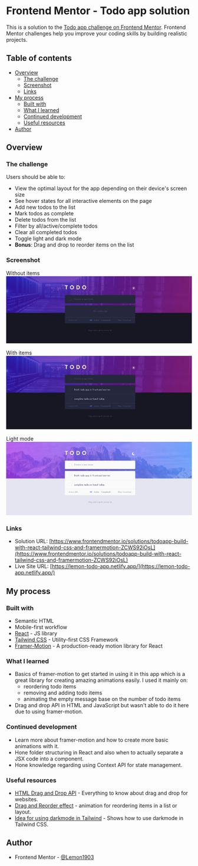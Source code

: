 # Frontend Mentor - Todo app solution

This is a solution to the [Todo app challenge on Frontend Mentor](https://www.frontendmentor.io/challenges/todo-app-Su1_KokOW). Frontend Mentor challenges help you improve your coding skills by building realistic projects.

## Table of contents

- [Overview](#overview)
  - [The challenge](#the-challenge)
  - [Screenshot](#screenshot)
  - [Links](#links)
- [My process](#my-process)
  - [Built with](#built-with)
  - [What I learned](#what-i-learned)
  - [Continued development](#continued-development)
  - [Useful resources](#useful-resources)
- [Author](#author)

## Overview

### The challenge

Users should be able to:

- View the optimal layout for the app depending on their device's screen size
- See hover states for all interactive elements on the page
- Add new todos to the list
- Mark todos as complete
- Delete todos from the list
- Filter by all/active/complete todos
- Clear all completed todos
- Toggle light and dark mode
- **Bonus**: Drag and drop to reorder items on the list

### Screenshot

Without items
![](./public/without_items.png)

With items
![](./public/with_items.png)

Light mode
![](./public/light_mode.png)

### Links

- Solution URL: [https://www.frontendmentor.io/solutions/todoapp-build-with-react-tailwind-css-and-framermotion-ZCWS92iOsL](https://www.frontendmentor.io/solutions/todoapp-build-with-react-tailwind-css-and-framermotion-ZCWS92iOsL)
- Live Site URL: [https://lemon-todo-app.netlify.app/](https://lemon-todo-app.netlify.app/)

## My process

### Built with

- Semantic HTML
- Mobile-first workflow
- [React](https://react.dev/) - JS library
- [Tailwind CSS](https://tailwindcss.com/) - Utility-first CSS Framework
- [Framer-Motion](https://www.framer.com/motion/) - A production-ready motion library for React

### What I learned

- Basics of framer-motion to get started in using it in this app which is a great library for creating amazing animations easily. I used it mainly on:
  - reordering todo items
  - removing and adding todo items
  - animating the empty message base on the number of todo items
- Drag and drop API in HTML and JavaScript but wasn't able to do it here due to using framer-motion.

### Continued development

- Learn more about framer-motion and how to create more basic animations with it.
- Hone folder structuring in React and also when to actually separate a JSX code into a component.
- Hone knowledge regarding using Context API for state management.

### Useful resources

- [HTML Drag and Drop API](https://developer.mozilla.org/en-US/docs/Web/API/HTML_Drag_and_Drop_API) - Everything to know about drag and drop for websites.
- [Drag and Reorder effect](https://www.framer.com/motion/reorder/) - animation for reordering items in a list or layout.
- [Idea for using darkmode in Tailwind](https://github.com/fireship-io/tailwind-dashboard) - Shows how to use darkmode in Tailwind CSS.

## Author

- Frontend Mentor - [@Lemon1903](https://www.frontendmentor.io/profile/Lemon1903)
